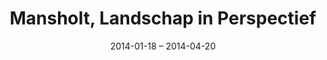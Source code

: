 ---
layout: item
title: "Mansholt, Landschap in Perspectief"
type: exhibition
org: Bureau Europa
date: 2014-01-18 – 2014-04-20
slug: mansholt-landschap-in-perspectief
link: https://www.bureau-europa.nl/mansholt-landschap-in-perspectief/
pdf:
  - title: Exhibition catalogue
    filename: O1303-03-D34-CCCD-Final.pdf
    pages: 23
    lang: ['nl', 'en']
external: true
---